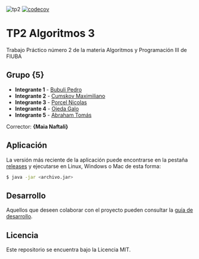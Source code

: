 ![tp2](https://github.com/mcumskov/Algo3_tp2/actions/workflows/build.yml/badge.svg) [![codecov](https://codecov.io/gh/mcumskov/Algo3_tp2/branch/master/graph/badge.svg)](https://codecov.io/gh/mcumskov/Algo3_tp2)

# TP2 Algoritmos 3

Trabajo Práctico número 2 de la materia Algoritmos y Programación III de FIUBA

## Grupo {5}

* **Integrante 1** - [Bubuli Pedro](https://github.com/PedroBubuli)
* **Integrante 2** - [Cumskov Maximiliano](https://github.com/mcumskov)
* **Integrante 3** - [Porcel Nicolas](https://github.com/NicoPorcel)
* **Integrante 4** - [Ojeda Galo](https://github.com/Galo32)
* **Integrante 5** - [Abraham Tomás](https://github.com/tabraham98) 

Corrector: **{Maia Naftali}**

## Aplicación

La versión más reciente de la aplicación puede encontrarse en la pestaña [releases](https://github.com/mcumskov/Algo3_tp2/releases/latest) y ejecutarse en Linux, Windows o Mac de esta forma:

```bash
$ java -jar <archivo.jar>
```

## Desarrollo

Aquellos que deseen colaborar con el proyecto pueden consultar la [guía de desarrollo](./docs/Desarrollo.md).

## Licencia

Este repositorio se encuentra bajo la Licencia MIT.

